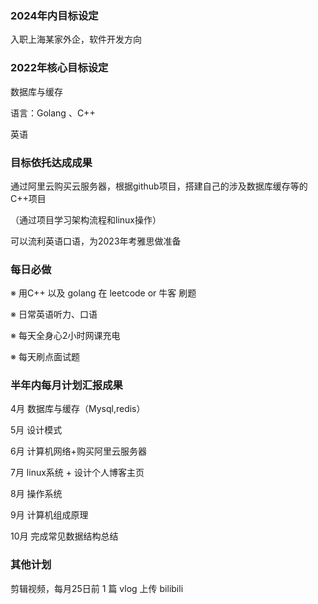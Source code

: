 ### 2024年内目标设定

入职上海某家外企，软件开发方向

### 2022年核心目标设定

数据库与缓存

语言：Golang 、C++

英语

### 目标依托达成成果

通过阿里云购买云服务器，根据github项目，搭建自己的涉及数据库缓存等的C++项目

（通过项目学习架构流程和linux操作）

可以流利英语口语，为2023年考雅思做准备

### 每日必做

※ 用C++ 以及 golang 在 leetcode or 牛客 刷题

※ 日常英语听力、口语

※ 每天全身心2小时网课充电

※ 每天刷点面试题

### 半年内每月计划汇报成果

4月 数据库与缓存（Mysql,redis）

5月 设计模式

6月 计算机网络+购买阿里云服务器

7月 linux系统 + 设计个人博客主页

8月 操作系统 

9月 计算机组成原理

10月 完成常见数据结构总结 

### 其他计划

剪辑视频，每月25日前 1 篇 vlog 上传 bilibili
